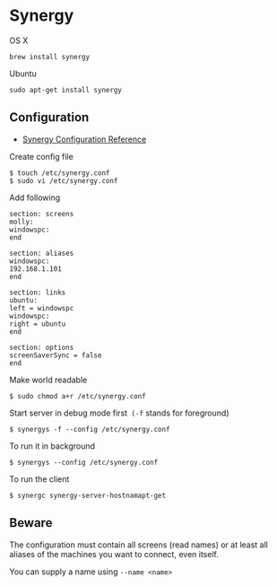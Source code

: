 # Synergy #

OS X

	brew install synergy

Ubuntu

	sudo apt-get install synergy

## Configuration ##

- [Synergy Configuration Reference](http://synergy2.sourceforge.net/configuration.html)

Create config file

	$ touch /etc/synergy.conf
	$ sudo vi /etc/synergy.conf

Add following

	section: screens
	molly:
	windowspc:
	end

	section: aliases
	windowspc:
	192.168.1.101
	end

	section: links
	ubuntu:
	left = windowspc
	windowspc:
	right = ubuntu
	end

	section: options
	screenSaverSync = false
	end

Make world readable

	$ sudo chmod a+r /etc/synergy.conf

Start server in debug mode first` (-f` stands for foreground)

	$ synergys -f --config /etc/synergy.conf

To run it in background

	$ synergys --config /etc/synergy.conf
	
To run the client

	$ synergc synergy-server-hostnamapt-get

## Beware ##

The configuration must contain all screens (read names) or at least all aliases of the machines you want to connect, even itself.

You can supply a name using `--name <name>`